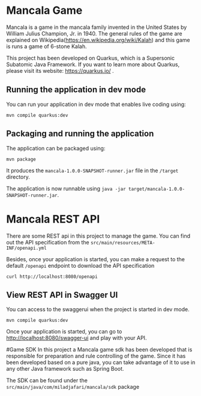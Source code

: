 # Mancala Game

Mancala is a game in the mancala family invented in the United States by William Julius Champion, Jr. in 1940. 
The general rules of the game are explained on Wikipedia(https://en.wikipedia.org/wiki/Kalah) and this game is runs a game of 6-stone Kalah. 

This project has been developed on Quarkus, which is a Supersonic Subatomic Java Framework. 
If you want to learn more about Quarkus, please visit its website: https://quarkus.io/ .

## Running the application in dev mode

You can run your application in dev mode that enables live coding using:
```shell script
mvn compile quarkus:dev
```

## Packaging and running the application

The application can be packaged using:
```shell script
mvn package
```
It produces the `mancala-1.0.0-SNAPSHOT-runner.jar` file in the `/target` directory.

The application is now runnable using `java -jar target/mancala-1.0.0-SNAPSHOT-runner.jar`.

# Mancala REST API

There are some REST api in this project to manage the game. You can find out the API specification from the
`src/main/resources/META-INF/openapi.yml`

Besides, once your application is started, you can make a request to the default `/openapi` endpoint to download the API specification
```
curl http://localhost:8080/openapi
```

## View REST API in Swagger UI
You can access to the swaggerui when the project is started in dev mode. 
```shell script
mvn compile quarkus:dev
```
Once your application is started, you can go to [http://localhost:8080/swagger-ui]() and play with your API.

#Game SDK
In this project a Mancala game sdk has been developed that is responsible for preparation and rule controlling of the game. 
Since it has been developed based on a pure java, you can take advantage of it to use in any other Java framework such as Spring Boot.

The SDK can be found under the `src/main/java/com/miladjafari/mancala/sdk` package